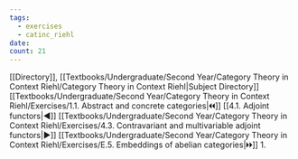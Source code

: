```yaml
---
tags:
  - exercises
  - catinc_riehl
date: 
count: 21
---
```

[[Directory]], [[Textbooks/Undergraduate/Second Year/Category Theory in Context Riehl/Category Theory in Context Riehl|Subject Directory]]
[[Textbooks/Undergraduate/Second Year/Category Theory in Context Riehl/Exercises/1.1. Abstract and concrete categories|🞀🞀]] [[4.1. Adjoint functors|◀]] [[Textbooks/Undergraduate/Second Year/Category Theory in Context Riehl/Exercises/4.3. Contravariant and multivariable adjoint functors|▶]] [[Textbooks/Undergraduate/Second Year/Category Theory in Context Riehl/Exercises/E.5. Embeddings of abelian categories|🞂🞂]]
1. 